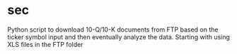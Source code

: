 # sec 
Python script to download 10-Q/10-K documents from FTP based on the ticker symbol input and then eventually analyze the data. Starting with using XLS files in the FTP folder
